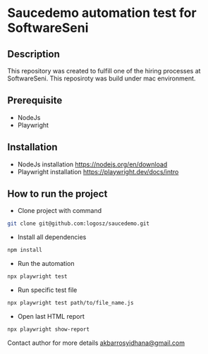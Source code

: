 # Saucedemo automation test for SoftwareSeni 

## Description
This repository was created to fulfill one of the hiring processes at SoftwareSeni.
This reposiroty was build under mac environment.

## Prerequisite
- NodeJs
- Playwright

## Installation
- NodeJs installation https://nodejs.org/en/download
- Playwright installation https://playwright.dev/docs/intro

## How to run the project
- Clone project with command
```sh
git clone git@github.com:logosz/saucedemo.git
```
- Install all dependencies
```sh
npm install
```
- Run the automation
```sh
npx playwright test
```
- Run specific test file
```sh
npx playwright test path/to/file_name.js
```
- Open last HTML report
```sh
npx playwright show-report
```

Contact author for more details
akbarrosyidhana@gmail.com
